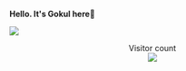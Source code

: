 <strong style="max-width: 50%; margin: 0 auto;">Hello. It's Gokul here</strong>👋


<p dir="auto"><a href="#"><img src="https://github.com/daweedkob/daweedkob/raw/main/contributions.svg" style="max-width: 100%;"></a></p>	
<p align="center" dir="auto"> 
  Visitor count<br>
  <a target="_blank" rel="noopener noreferrer nofollow" href="https://camo.githubusercontent.com/142f24b8d55478cbb4edd4bd3b14f7097853932ab2a2364bac5cd822e3aaa4a2/68747470733a2f2f70726f66696c652d636f756e7465722e676c697463682e6d652f6461776565646b6f622f636f756e742e737667"><img src="https://camo.githubusercontent.com/142f24b8d55478cbb4edd4bd3b14f7097853932ab2a2364bac5cd822e3aaa4a2/68747470733a2f2f70726f66696c652d636f756e7465722e676c697463682e6d652f6461776565646b6f622f636f756e742e737667" data-canonical-src="https://profile-counter.glitch.me/daweedkob/count.svg" style="max-width: 100%;"></a>
</p>
